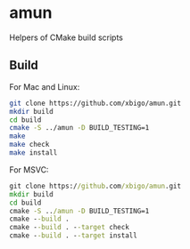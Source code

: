 # amun

Helpers of CMake build scripts

## Build

For Mac and Linux:

```bash
git clone https://github.com/xbigo/amun.git
mkdir build
cd build
cmake -S ../amun -D BUILD_TESTING=1
make
make check
make install
```

For MSVC:

```bat
git clone https://github.com/xbigo/amun.git
mkdir build
cd build
cmake -S ../amun -D BUILD_TESTING=1
cmake --build .
cmake --build . --target check
cmake --build . --target install
```

